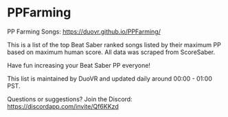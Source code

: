 # PPFarming
PP Farming Songs: https://duovr.github.io/PPFarming/

This is a list of the top Beat Saber ranked songs listed by their maximum PP based on maximum human score. All data was scraped from ScoreSaber.

Have fun increasing your Beat Saber PP everyone!

This list is maintained by DuoVR and updated daily around 00:00 - 01:00 PST.

Questions or suggestions? Join the Discord: https://discordapp.com/invite/Qf6KKzd
